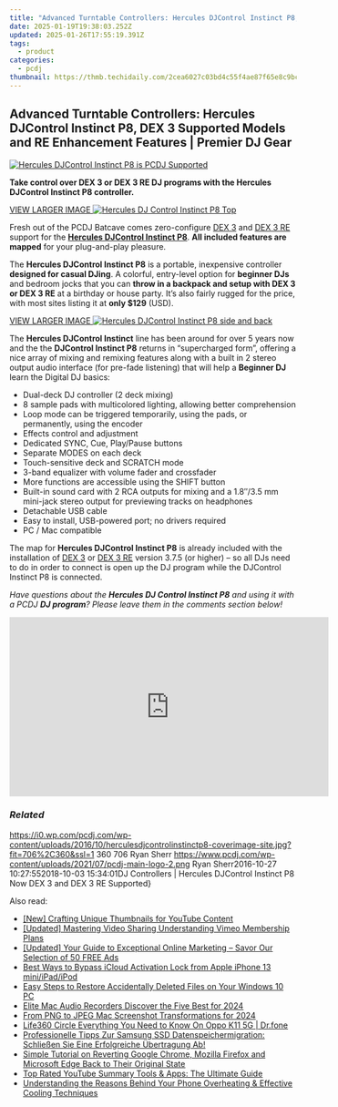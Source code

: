 ```yaml
---
title: "Advanced Turntable Controllers: Hercules DJControl Instinct P8, DEX 3 Supported Models and RE Enhancement Features | Premier DJ Gear"
date: 2025-01-19T19:38:03.252Z
updated: 2025-01-26T17:55:19.391Z
tags:
  - product
categories:
  - pcdj
thumbnail: https://thmb.techidaily.com/2cea6027c03bd4c55f4ae87f65e8c9bc1f9246426c62a6f89484db17077fafde.jpg
---
```


## Advanced Turntable Controllers: Hercules DJControl Instinct P8, DEX 3 Supported Models and RE Enhancement Features | Premier DJ Gear

[![Hercules DJControl Instinct P8 is PCDJ Supported](https://i0.wp.com/pcdj.com/wp-content/uploads/2016/10/herculesdjcontrolinstinctp8-coverimage-site.jpg?resize=706%2C321&ssl=1)](https://i0.wp.com/pcdj.com/wp-content/uploads/2016/10/herculesdjcontrolinstinctp8-coverimage-site.jpg?fit=706%2C360&ssl=1 "Hercules DJControl Instinct P8 is PCDJ Supported")

**Take control over DEX 3 or DEX 3 RE DJ programs with the Hercules DJControl Instinct P8 controller.**

[VIEW LARGER IMAGE ![Hercules DJ Control Instinct P8 Top](https://i2.wp.com/pcdj.com/wp-content/uploads/2016/10/Hercules-Instinct-P8-Main-1204x642.jpg?fit=300%2C160&ssl=1 "Hercules DJ Control Instinct P8 Top")](https://i2.wp.com/pcdj.com/wp-content/uploads/2016/10/Hercules-Instinct-P8-Main-1204x642.jpg?fit=1030%2C549&ssl=1)

Fresh out of the PCDJ Batcave comes zero-configure [DEX 3](https://tools.techidaily.com/pcdj/products/) and [DEX 3 RE](https://tools.techidaily.com/pcdj/products/) support for the **[Hercules DJControl Instinct P8](https://www.hercules.com/us/leisure-controllers/bdd/p/261/djcontrol-instinct-p8/)**. **All included features are mapped** for your plug-and-play pleasure.

The **Hercules DJControl Instinct P8** is a portable, inexpensive controller **designed for casual DJing**. A colorful, entry-level option for **beginner DJs** and bedroom jocks that you can **throw in a backpack and setup with DEX 3 or DEX 3 RE** at a birthday or house party. It’s also fairly rugged for the price, with most sites listing it at **only $129** (USD).

[VIEW LARGER IMAGE ![Hercules DJControl Instinct P8 side and back](https://i1.wp.com/pcdj.com/wp-content/uploads/2016/10/Hercules-P8-Sides.jpg?fit=300%2C160&ssl=1 "Hercules DJControl Instinct P8 side and back")](https://i1.wp.com/pcdj.com/wp-content/uploads/2016/10/Hercules-P8-Sides.jpg?fit=1030%2C549&ssl=1)

The **Hercules DJControl Instinct** line has been around for over 5 years now and the the **DJControl Instinct P8** returns in “supercharged form”, offering a nice array of mixing and remixing features along with a built in 2 stereo output audio interface (for pre-fade listening) that will help a **Beginner DJ** learn the Digital DJ basics:

* Dual-deck DJ controller (2 deck mixing)
* 8 sample pads with multicolored lighting, allowing better comprehension
* Loop mode can be triggered temporarily, using the pads, or permanently, using the encoder
* Effects control and adjustment
* Dedicated SYNC, Cue, Play/Pause buttons
* Separate MODES on each deck
* Touch-sensitive deck and SCRATCH mode
* 3-band equalizer with volume fader and crossfader
* More functions are accessible using the SHIFT button
* Built-in sound card with 2 RCA outputs for mixing and a 1.8″/3.5 mm mini-jack stereo output for previewing tracks on headphones
* Detachable USB cable
* Easy to install, USB-powered port; no drivers required
* PC / Mac compatible

The map for **Hercules DJControl Instinct P8** is already included with the installation of [DEX 3](https://tools.techidaily.com/pcdj/products/) or [DEX 3 RE](https://tools.techidaily.com/pcdj/products/) version 3.7.5 (or higher) – so all DJs need to do in order to connect is open up the DJ program while the DJControl Instinct P8 is connected.

_Have questions about the **Hercules DJ Control Instinct P8** and using it with a PCDJ **DJ program**? Please leave them in the comments section below!_

<!-- affiliate ads begin -->
<iframe width="560" height="315" src="https://www.youtube.com/embed/LlVkEwpjKKo?si=hXi-mchMaJvbnIzM" title="YouTube video player" frameborder="0" allow="accelerometer; autoplay; clipboard-write; encrypted-media; gyroscope; picture-in-picture; web-share" referrerpolicy="strict-origin-when-cross-origin" allowfullscreen></iframe>
<!-- affiliate ads end -->

### _Related_

https://i0.wp.com/pcdj.com/wp-content/uploads/2016/10/herculesdjcontrolinstinctp8-coverimage-site.jpg?fit=706%2C360&ssl=1 360 706 Ryan Sherr https://www.pcdj.com/wp-content/uploads/2021/07/pcdj-main-logo-2.png Ryan Sherr2016-10-27 10:27:552018-10-03 15:34:01DJ Controllers | Hercules DJControl Instinct P8 Now DEX 3 and DEX 3 RE Supported}

<ins class="adsbygoogle"
     style="display:block"
     data-ad-format="autorelaxed"
     data-ad-client="ca-pub-7571918770474297"
     data-ad-slot="1223367746"></ins>

<ins class="adsbygoogle"
     style="display:block"
     data-ad-client="ca-pub-7571918770474297"
     data-ad-slot="8358498916"
     data-ad-format="auto"
     data-full-width-responsive="true"></ins>

<span class="atpl-alsoreadstyle">Also read:</span>
<div><ul>
<li><a href="https://youtube-web.techidaily.com/rafting-unique-thumbnails-for-youtube-content/"><u>[New] Crafting Unique Thumbnails for YouTube Content</u></a></li>
<li><a href="https://vimeo-videos.techidaily.com/updated-mastering-video-sharing-understanding-vimeo-membership-plans/"><u>[Updated] Mastering Video Sharing Understanding Vimeo Membership Plans</u></a></li>
<li><a href="https://facebook-video-footage.techidaily.com/updated-your-guide-to-exceptional-online-marketing-savor-our-selection-of-50-free-ads/"><u>[Updated] Your Guide to Exceptional Online Marketing – Savor Our Selection of 50 FREE Ads</u></a></li>
<li><a href="https://activate-lock.techidaily.com/best-ways-to-bypass-icloud-activation-lock-from-apple-iphone-13-miniipadipod-by-drfone-ios/"><u>Best Ways to Bypass iCloud Activation Lock from Apple iPhone 13 mini/iPad/iPod</u></a></li>
<li><a href="https://win-updates.techidaily.com/easy-steps-to-restore-accidentally-deleted-files-on-your-windows-10-pc/"><u>Easy Steps to Restore Accidentally Deleted Files on Your Windows 10 PC</u></a></li>
<li><a href="https://remote-screen-capture.techidaily.com/elite-mac-audio-recorders-discover-the-five-best-for-2024/"><u>Elite Mac Audio Recorders Discover the Five Best for 2024</u></a></li>
<li><a href="https://visual-screen-recording.techidaily.com/from-png-to-jpeg-mac-screenshot-transformations-for-2024/"><u>From PNG to JPEG Mac Screenshot Transformations for 2024</u></a></li>
<li><a href="https://fake-location.techidaily.com/life360-circle-everything-you-need-to-know-on-oppo-k11-5g-drfone-by-drfone-virtual-android/"><u>Life360 Circle Everything You Need to Know On Oppo K11 5G | Dr.fone</u></a></li>
<li><a href="https://win-ratings.techidaily.com/professionelle-tipps-zur-samsung-ssd-datenspeichermigration-schliessen-sie-eine-erfolgreiche-ubertragung-ab/"><u>Professionelle Tipps Zur Samsung SSD Datenspeichermigration: Schließen Sie Eine Erfolgreiche Übertragung Ab!</u></a></li>
<li><a href="https://win-updates.techidaily.com/simple-tutorial-on-reverting-google-chrome-mozilla-firefox-and-microsoft-edge-back-to-their-original-state/"><u>Simple Tutorial on Reverting Google Chrome, Mozilla Firefox and Microsoft Edge Back to Their Original State</u></a></li>
<li><a href="https://win-updates.techidaily.com/top-rated-youtube-summary-tools-and-apps-the-ultimate-guide/"><u>Top Rated YouTube Summary Tools & Apps: The Ultimate Guide</u></a></li>
<li><a href="https://win-updates.techidaily.com/understanding-the-reasons-behind-your-phone-overheating-and-effective-cooling-techniques/"><u>Understanding the Reasons Behind Your Phone Overheating & Effective Cooling Techniques</u></a></li>
</ul></div>


